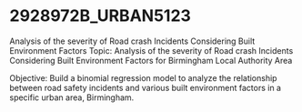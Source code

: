 # 2928972B_URBAN5123
Analysis of the severity of Road crash Incidents Considering Built Environment Factors
Topic: Analysis of the severity of Road crash Incidents Considering Built Environment Factors for Birmingham Local Authority Area

Objective: Build a binomial regression model to analyze the relationship between road safety incidents and various built environment factors in a specific urban area, Birmingham.
